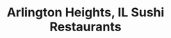 ---
layout: city
title: Arlington Heights, IL Sushi Restaurants
permalink: /illinois/arlington-heights/
stateAbbr: IL
stateName: Illinois
cityName: Arlington Heights
---